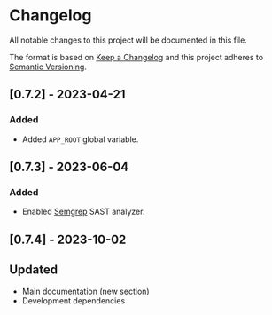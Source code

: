 # Changelog

All notable changes to this project will be documented in this file.

The format is based on [Keep a Changelog](https://keepachangelog.com/en/1.0.0) and this project adheres to [Semantic Versioning](https://semver.org/spec/v2.0.0.html).

## [0.7.2] - 2023-04-21

### Added

- Added `APP_ROOT` global variable.

## [0.7.3] - 2023-06-04

### Added

- Enabled [Semgrep](https://semgrep.dev) SAST analyzer.

## [0.7.4] - 2023-10-02

## Updated

- Main documentation (new section)
- Development dependencies
